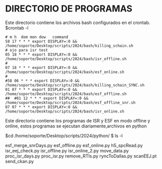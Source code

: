 # DIRECTORIO DE PROGRAMAS

Este directorio contiene los archivos bash configurados en el crontab.
$crontab -l

```
# m h  dom mon dow   command
58 17 * * * export DISPLAY=:0 && /home/soporte/Desktop/scripts/2024/bash/killing_schain.sh
# ojo para isr test
05 18 * * * export DISPLAY=:0 && /home/soporte/Desktop/scripts/2024/bash/isr_offline.sh
#
07 18 * * * export DISPLAY=:0 && /home/soporte/Desktop/scripts/2024/bash/esf_online.sh
#
#58 06 * * * export DISPLAY=:0 && /home/soporte/Desktop/scripts/2024/bash/killing_schain_SYNC.sh
01 07 * * * export DISPLAY=:0 && /home/soporte/Desktop/scripts/2024/bash/esf_offline.sh
##  #01 12 * * * export DISPLAY=:0 && /home/soporte/Desktop/scripts/2024/bash/esf_offline_snr.sh
07 07 * * * export DISPLAY=:0 && /home/soporte/Desktop/scripts/2024/bash/isr_online.sh
```


Este directorio contiene los programas de ISR y ESF en modo offline y online, estos programas se ejecutan diariamente,archivos en python

$cd /home/soporte/Desktop/scripts/2024/python/
$ ls -l

esf_merge_snrDays.py
esf_offline.py
esf_online.py
h5_spcRead.py
isr_eej_check.py
isr_offline.py
isr_online_2.py
move_data.py
proc_isr_days.py
proc_isr.py
remove_RTIs.py
ryncToDallas.py
scanEEJ.pt
send_ckan.py
